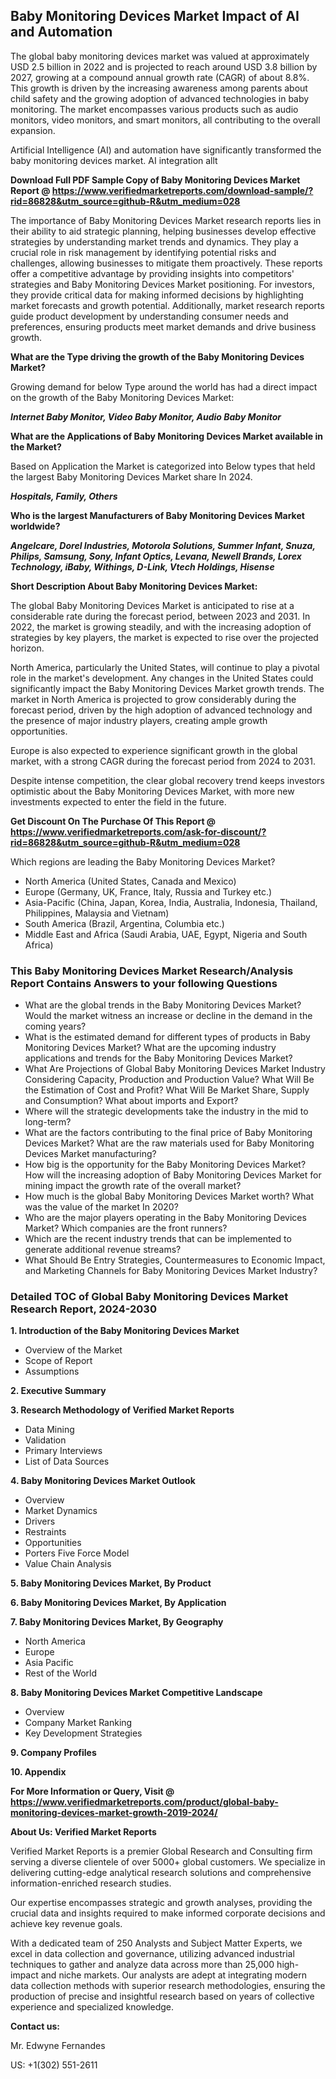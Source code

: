 <h2>Baby Monitoring Devices Market Impact of AI and Automation</h2><p>The global baby monitoring devices market was valued at approximately USD 2.5 billion in 2022 and is projected to reach around USD 3.8 billion by 2027, growing at a compound annual growth rate (CAGR) of about 8.8%. This growth is driven by the increasing awareness among parents about child safety and the growing adoption of advanced technologies in baby monitoring. The market encompasses various products such as audio monitors, video monitors, and smart monitors, all contributing to the overall expansion.</p><p>Artificial Intelligence (AI) and automation have significantly transformed the baby monitoring devices market. AI integration allt</p><p id="" class=""><strong>Download Full PDF Sample Copy of Baby Monitoring Devices Market Report @ <a href="https://www.verifiedmarketreports.com/download-sample/?rid=86828&utm_source=github-R&utm_medium=028" target="_blank">https://www.verifiedmarketreports.com/download-sample/?rid=86828&utm_source=github-R&utm_medium=028</a></strong></p><p>The importance of&nbsp;Baby Monitoring Devices Market research reports lies in their ability to aid strategic planning, helping businesses develop effective strategies by understanding market trends and dynamics. They play a crucial role in risk management by identifying potential risks and challenges, allowing businesses to mitigate them proactively. These reports offer a competitive advantage by providing insights into competitors' strategies and Baby Monitoring Devices Market positioning. For investors, they provide critical data for making informed decisions by highlighting market forecasts and growth potential. Additionally, market research reports guide product development by understanding consumer needs and preferences, ensuring products meet market demands and drive business growth.</p><p><strong>What are the&nbsp;Type driving the growth of the Baby Monitoring Devices Market?</strong></p><p id="" class="">Growing demand for below Type around the world has had a direct impact on the growth of the Baby Monitoring Devices Market:</p><em><strong>Internet Baby Monitor, Video Baby Monitor, Audio Baby Monitor</strong></em></p><strong>What are the&nbsp;Applications&nbsp;of Baby Monitoring Devices Market available in the Market?</strong></p><p id="" class="">Based on Application the Market is categorized into Below types that held the largest Baby Monitoring Devices Market share In 2024.</p><em><strong>Hospitals, Family, Others</strong></em></p><strong>Who is the largest Manufacturers of Baby Monitoring Devices Market worldwide?</strong></p><p><em><strong>Angelcare, Dorel Industries, Motorola Solutions, Summer Infant, Snuza, Philips, Samsung, Sony, Infant Optics, Levana, Newell Brands, Lorex Technology, iBaby, Withings, D-Link, Vtech Holdings, Hisense</strong></em></p><p id="" class=""><strong>Short Description About Baby Monitoring Devices Market:</strong></p><p>The global Baby Monitoring Devices Market is anticipated to rise at a considerable rate during the forecast period, between 2023 and 2031. In 2022, the market is growing steadily, and with the increasing adoption of strategies by key players, the market is expected to rise over the projected horizon.</p><p>North America, particularly the United States, will continue to play a pivotal role in the market's development. Any changes in the United States could significantly impact the Baby Monitoring Devices Market growth trends. The market in North America is projected to grow considerably during the forecast period, driven by the high adoption of advanced technology and the presence of major industry players, creating ample growth opportunities.</p><p>Europe is also expected to experience significant growth in the global market, with a strong CAGR during the forecast period from 2024 to 2031.</p><p>Despite intense competition, the clear global recovery trend keeps investors optimistic about the Baby Monitoring Devices Market, with more new investments expected to enter the field in the future.</p><p id="" class=""><strong>Get Discount On The Purchase Of This Report @ <a href="https://www.verifiedmarketreports.com/ask-for-discount/?rid=86828&utm_source=github-R&utm_medium=028" target="_blank">https://www.verifiedmarketreports.com/ask-for-discount/?rid=86828&utm_source=github-R&utm_medium=028</a></strong></p>Which regions are leading the Baby Monitoring Devices Market?</p><ul><li>North America (United States, Canada and Mexico)</li><li>Europe (Germany, UK, France, Italy, Russia and Turkey etc.)</li><li>Asia-Pacific (China, Japan, Korea, India, Australia, Indonesia, Thailand, Philippines, Malaysia and Vietnam)</li><li>South America (Brazil, Argentina, Columbia etc.)</li><li>Middle East and Africa (Saudi Arabia, UAE, Egypt, Nigeria and South Africa)</li></ul><h3 id="" class="">This Baby Monitoring Devices Market Research/Analysis Report Contains Answers to your following Questions</h3><ul><li>What are the global trends in the Baby Monitoring Devices Market? Would the market witness an increase or decline in the demand in the coming years?</li><li>What is the estimated demand for different types of products in Baby Monitoring Devices Market? What are the upcoming industry applications and trends for the Baby Monitoring Devices Market?</li><li>What Are Projections of Global Baby Monitoring Devices Market Industry Considering Capacity, Production and Production Value? What Will Be the Estimation of Cost and Profit? What Will Be Market Share, Supply and Consumption? What about imports and Export?</li><li>Where will the strategic developments take the industry in the mid to long-term?</li><li>What are the factors contributing to the final price of Baby Monitoring Devices Market? What are the raw materials used for Baby Monitoring Devices Market manufacturing?</li><li>How big is the opportunity for the Baby Monitoring Devices Market? How will the increasing adoption of Baby Monitoring Devices Market for mining impact the growth rate of the overall market?</li><li>How much is the global Baby Monitoring Devices Market worth? What was the value of the market In 2020?</li><li>Who are the major players operating in the Baby Monitoring Devices Market? Which companies are the front runners?</li><li>Which are the recent industry trends that can be implemented to generate additional revenue streams?</li><li>What Should Be Entry Strategies, Countermeasures to Economic Impact, and Marketing Channels for Baby Monitoring Devices Market Industry?</li></ul><h3 id="" class="">Detailed TOC of Global Baby Monitoring Devices Market Research Report, 2024-2030</h3><p id="" class=""><strong>1. Introduction of the Baby Monitoring Devices Market</strong></p><ul><li>Overview of the Market</li><li>Scope of Report</li><li>Assumptions</li></ul><p id="" class=""><strong>2. Executive Summary</strong></p><p id="" class=""><strong>3. Research Methodology of Verified Market Reports</strong></p><ul><li>Data Mining</li><li>Validation</li><li>Primary Interviews</li><li>List of Data Sources</li></ul><p id="" class=""><strong>4. Baby Monitoring Devices Market Outlook</strong></p><ul><li>Overview</li><li>Market Dynamics</li><li>Drivers</li><li>Restraints</li><li>Opportunities</li><li>Porters Five Force Model</li><li>Value Chain Analysis</li></ul><p id="" class=""><strong>5. Baby Monitoring Devices Market, By Product</strong></p><p id="" class=""><strong>6. Baby Monitoring Devices Market, By Application</strong></p><p id="" class=""><strong>7. Baby Monitoring Devices Market, By Geography</strong></p><ul><li>North America</li><li>Europe</li><li>Asia Pacific</li><li>Rest of the World</li></ul><p id="" class=""><strong>8. Baby Monitoring Devices Market Competitive Landscape</strong></p><ul><li>Overview</li><li>Company Market Ranking</li><li>Key Development Strategies</li></ul><p id="" class=""><strong>9. Company Profiles</strong></p><p id="" class=""><strong>10. Appendix</strong></p><p id="" class=""><strong>For More Information or Query, Visit @ <a href="https://www.verifiedmarketreports.com/product/global-baby-monitoring-devices-market-growth-2019-2024/" target="_blank">https://www.verifiedmarketreports.com/product/global-baby-monitoring-devices-market-growth-2019-2024/</a></strong></p><p id="" class=""><strong>About Us: Verified Market Reports</strong></p><p id="" class="">Verified Market Reports is a premier Global Research and Consulting firm serving a diverse clientele of over 5000+ global customers. We specialize in delivering cutting-edge analytical research solutions and comprehensive information-enriched research studies.</p><p id="" class="">Our expertise encompasses strategic and growth analyses, providing the crucial data and insights required to make informed corporate decisions and achieve key revenue goals.</p><p id="" class="">With a dedicated team of 250 Analysts and Subject Matter Experts, we excel in data collection and governance, utilizing advanced industrial techniques to gather and analyze data across more than 25,000 high-impact and niche markets. Our analysts are adept at integrating modern data collection methods with superior research methodologies, ensuring the production of precise and insightful research based on years of collective experience and specialized knowledge.</p><p id="" class=""><strong>Contact us:</strong></p><p id="" class="">Mr. Edwyne Fernandes</p><p id="" class="">US: +1(302) 551-2611</p>